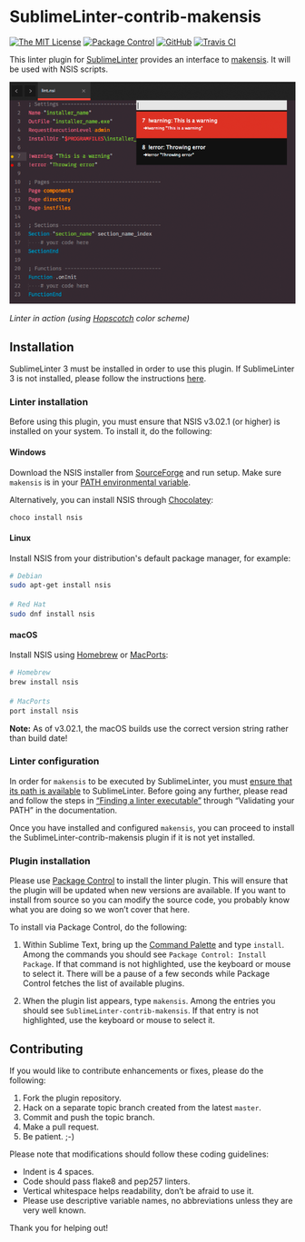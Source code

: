 SublimeLinter-contrib-makensis
================================

[![The MIT License](https://img.shields.io/badge/license-MIT-orange.svg?style=flat-square)](http://opensource.org/licenses/MIT)
[![Package Control](https://packagecontrol.herokuapp.com/downloads/SublimeLinter-contrib-makensis.svg?style=flat-square)](https://packagecontrol.io/packages/SublimeLinter-contrib-makensis)
[![GitHub](https://img.shields.io/github/release/idleberg/SublimeLinter-contrib-makensis.svg?style=flat-square)](https://github.com/idleberg/SublimeLinter-contrib-makensis/releases)
[![Travis CI](https://img.shields.io/travis/idleberg/SublimeLinter-contrib-makensis/master.svg?style=flat-square)](https://travis-ci.org/idleberg/SublimeLinter-contrib-makensis)

This linter plugin for [SublimeLinter][docs] provides an interface to [makensis](http://nsis.sourceforge.net/Docs/Chapter3.html). It will be used with NSIS scripts.

![Screenshot](https://raw.githubusercontent.com/idleberg/SublimeLinter-contrib-makensis/master/screenshot.png)

*Linter in action (using [Hopscotch](https://github.com/idleberg/Hopscotch) color scheme)*

## Installation
SublimeLinter 3 must be installed in order to use this plugin. If SublimeLinter 3 is not installed, please follow the instructions [here][installation].

### Linter installation
Before using this plugin, you must ensure that NSIS v3.02.1 (or higher) is installed on your system. To install it, do the following:

#### Windows

Download the NSIS installer from [SourceForge](https://sourceforge.net/p/nsis) and run setup. Make sure `makensis` is in your [PATH environmental variable][path].

Alternatively, you can install NSIS through [Chocolatey](https://chocolatey.org/packages/nsis):

``` bash
choco install nsis
```

#### Linux

Install NSIS from your distribution's default package manager, for example:

``` bash
# Debian
sudo apt-get install nsis

# Red Hat
sudo dnf install nsis
```

#### macOS

Install NSIS using [Homebrew](http://brew.sh/) or [MacPorts](https://www.macports.org/):

``` bash
# Homebrew
brew install nsis

# MacPorts
port install nsis
```

**Note:** As of v3.02.1, the macOS builds use the correct version string rather than build date!

### Linter configuration
In order for `makensis` to be executed by SublimeLinter, you must [ensure that its path is available][path] to SublimeLinter. Before going any further, please read and follow the steps in [“Finding a linter executable”](http://sublimelinter.readthedocs.org/en/latest/troubleshooting.html#finding-a-linter-executable) through “Validating your PATH” in the documentation.

Once you have installed and configured `makensis`, you can proceed to install the SublimeLinter-contrib-makensis plugin if it is not yet installed.

### Plugin installation
Please use [Package Control][pc] to install the linter plugin. This will ensure that the plugin will be updated when new versions are available. If you want to install from source so you can modify the source code, you probably know what you are doing so we won’t cover that here.

To install via Package Control, do the following:

1. Within Sublime Text, bring up the [Command Palette][cmd] and type `install`. Among the commands you should see `Package Control: Install Package`. If that command is not highlighted, use the keyboard or mouse to select it. There will be a pause of a few seconds while Package Control fetches the list of available plugins.

1. When the plugin list appears, type `makensis`. Among the entries you should see `SublimeLinter-contrib-makensis`. If that entry is not highlighted, use the keyboard or mouse to select it.

## Contributing
If you would like to contribute enhancements or fixes, please do the following:

1. Fork the plugin repository.
1. Hack on a separate topic branch created from the latest `master`.
1. Commit and push the topic branch.
1. Make a pull request.
1. Be patient.  ;-)

Please note that modifications should follow these coding guidelines:

- Indent is 4 spaces.
- Code should pass flake8 and pep257 linters.
- Vertical whitespace helps readability, don’t be afraid to use it.
- Please use descriptive variable names, no abbreviations unless they are very well known.

Thank you for helping out!

[docs]: http://sublimelinter.readthedocs.org
[installation]: http://sublimelinter.readthedocs.org/en/latest/installation.html
[locating-executables]: http://sublimelinter.readthedocs.org/en/latest/usage.html#how-linter-executables-are-located
[path]: http://superuser.com/a/284351/195953
[pc]: https://sublime.wbond.net/installation
[cmd]: http://docs.sublimetext.info/en/sublime-text-3/extensibility/command_palette.html

